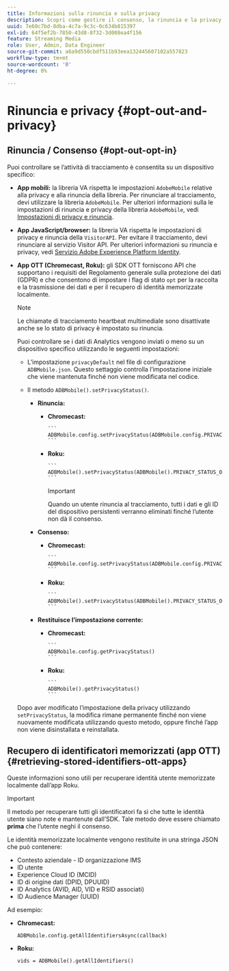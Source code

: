 ```yaml
---
title: Informazioni sulla rinuncia e sulla privacy
description: Scopri come gestire il consenso, la rinuncia e la privacy.
uuid: 7e60c7bd-8dba-4c7a-9c3c-0c634b815397
exl-id: 64f5ef2b-7850-43d8-8f32-3d008ea4f156
feature: Streaming Media
role: User, Admin, Data Engineer
source-git-commit: a6a9d550cbdf511b93eea132445607102a557823
workflow-type: tm+mt
source-wordcount: '0'
ht-degree: 0%

---
```


# Rinuncia e privacy {#opt-out-and-privacy}

## Rinuncia / Consenso {#opt-out-opt-in}

Puoi controllare se l’attività di tracciamento è consentita su un dispositivo specifico:

* **App mobili:** la libreria VA rispetta le impostazioni `AdobeMobile` relative alla privacy e alla rinuncia della libreria. Per rinunciare al tracciamento, devi utilizzare la libreria `AdobeMobile`. Per ulteriori informazioni sulla le impostazioni di rinuncia e privacy della libreria `AdobeMobile`, vedi [Impostazioni di privacy e rinuncia](https://experienceleague.adobe.com/docs/mobile-services/android/gdpr-privacy-android/privacy.html?lang=it).
* **App JavaScript/browser:** la libreria VA rispetta le impostazioni di privacy e rinuncia della `VisitorAPI`. Per evitare il tracciamento, devi rinunciare al servizio Visitor API. Per ulteriori informazioni su rinuncia e privacy, vedi [Servizio Adobe Experience Platform Identity](https://experienceleague.adobe.com/docs/id-service/using/home.html?lang=it).
* **App OTT (Chromecast, Roku):** gli SDK OTT forniscono API che supportano i requisiti del Regolamento generale sulla protezione dei dati (GDPR) e che consentono di impostare i flag di stato `opt` per la raccolta e la trasmissione dei dati e per il recupero di identità memorizzate localmente.

  >[!NOTE]
  >
  >Le chiamate di tracciamento heartbeat multimediale sono disattivate anche se lo stato di privacy è impostato su rinuncia.

  Puoi controllare se i dati di Analytics vengono inviati o meno su un dispositivo specifico utilizzando le seguenti impostazioni:

   * L’impostazione `privacyDefault` nel file di configurazione `ADBMobile.json`. Questo settaggio controlla l’impostazione iniziale che viene mantenuta finché non viene modificata nel codice.

   * Il metodo `ADBMobile().setPrivacyStatus()`.

      * **Rinuncia:**

         * **Chromecast:**

               ```
               ADBMobile.config.setPrivacyStatus(ADBMobile.config.PRIVACY_STATUS_OPT_OUT)
               ```

           
         * **Roku:**

               ```
               ADBMobile().setPrivacyStatus(ADBMobile().PRIVACY_STATUS_OPT_OUT)
               ```

           
           >[!IMPORTANT]
           >
           >Quando un utente rinuncia al tracciamento, tutti i dati e gli ID del dispositivo persistenti verranno eliminati finché l’utente non dà il consenso.

      * **Consenso:**

         * **Chromecast:**

               ```
               ADBMobile.config.setPrivacyStatus(ADBMobile.config.PRIVACY_STATUS_OPT_IN)
               ```

           
         * **Roku:**

               ```
               ADBMobile().setPrivacyStatus(ADBMobile().PRIVACY_STATUS_OPT_IN)
               ```

           
      * **Restituisce l’impostazione corrente:**

         * **Chromecast:**

               ```
               ADBMobile.config.getPrivacyStatus()
               ```

           
         * **Roku:**

               ```
               ADBMobile().getPrivacyStatus()
               ```

           
  Dopo aver modificato l’impostazione della privacy utilizzando `setPrivacyStatus`, la modifica rimane permanente finché non viene nuovamente modificata utilizzando questo metodo, oppure finché l’app non viene disinstallata e reinstallata.

## Recupero di identificatori memorizzati (app OTT) {#retrieving-stored-identifiers-ott-apps}

Queste informazioni sono utili per recuperare identità utente memorizzate localmente dall’app Roku.

>[!IMPORTANT]
>
>Il metodo per recuperare tutti gli identificatori fa sì che tutte le identità utente siano note e mantenute dall’SDK. Tale metodo deve essere chiamato **prima** che l’utente neghi il consenso.

Le identità memorizzate localmente vengono restituite in una stringa JSON che può contenere:

* Contesto aziendale - ID organizzazione IMS
* ID utente
* Experience Cloud ID (MCID)
* ID di origine dati (DPID, DPUUID)
* ID Analytics (AVID, AID, VID e RSID associati)
* ID Audience Manager (UUID)

Ad esempio:

* **Chromecast:**

  ```
  ADBMobile.config.getAllIdentifiersAsync(callback)
  ```

* **Roku:**

  ```
  vids = ADBMobile().getAllIdentifiers()
  ```
